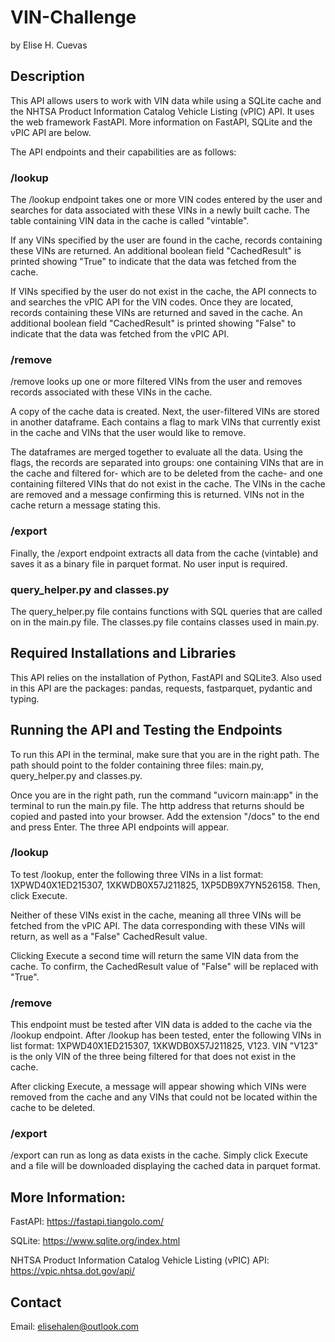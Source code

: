 # VIN-Challenge
by Elise H. Cuevas

## Description

This API allows users to work with VIN data while using a SQLite cache and the NHTSA Product Information Catalog Vehicle Listing (vPIC) API. It uses the web framework FastAPI. More information on FastAPI, SQLite and the vPIC API are below.

The API endpoints and their capabilities are as follows:

### /lookup

The /lookup endpoint takes one or more VIN codes entered by the user and searches for data associated with these VINs in a newly built cache. The table containing VIN data in the cache is called "vintable".

If any VINs specified by the user are found in the cache, records containing these VINs are returned. An additional boolean field "CachedResult" is printed showing "True" to indicate that the data was fetched from the cache.

If VINs specified by the user do not exist in the cache, the API connects to and searches the vPIC API for the VIN codes. Once they are located, records containing these VINs are returned and saved in the cache. An additional boolean field "CachedResult" is printed showing "False" to indicate that the data was fetched from the vPIC API.

### /remove

/remove looks up one or more filtered VINs from the user and removes records associated with these VINs in the cache.

A copy of the cache data is created. Next, the user-filtered VINs are stored in another dataframe. Each contains a flag to mark VINs that currently exist in the cache and VINs that the user would like to remove. 

The dataframes are merged together to evaluate all the data. Using the flags, the records are separated into groups: one containing VINs that are in the cache and filtered for- which are to be deleted from the cache- and one containing filtered VINs that do not exist in the cache. The VINs in the cache are removed and a message confirming this is returned. VINs not in the cache return a message stating this.

### /export

Finally, the /export endpoint extracts all data from the cache (vintable) and saves it as a binary file in parquet format. No user input is required.

### query_helper.py and classes.py

The query_helper.py file contains functions with SQL queries that are called on in the main.py file. The classes.py file contains classes used in main.py.

## Required Installations and Libraries

This API relies on the installation of Python, FastAPI and SQLite3. Also used in this API are the packages: pandas, requests, fastparquet, pydantic and typing.

## Running the API and Testing the Endpoints

To run this API in the terminal, make sure that you are in the right path. The path should point to the folder containing three files: main.py, query_helper.py and classes.py.

Once you are in the right path, run the command "uvicorn main:app" in the terminal to run the main.py file. The http address that returns should be copied and pasted into your browser. Add the extension "/docs" to the end and press Enter. The three API endpoints will appear.

### /lookup

To test /lookup, enter the following three VINs in a list format: 1XPWD40X1ED215307, 1XKWDB0X57J211825, 1XP5DB9X7YN526158. Then, click Execute.

Neither of these VINs exist in the cache, meaning all three VINs will be fetched from the vPIC API. The data corresponding with these VINs will return, as well as a "False" CachedResult value.

Clicking Execute a second time will return the same VIN data from the cache. To confirm, the CachedResult value of "False" will be replaced with "True".

### /remove

This endpoint must be tested after VIN data is added to the cache via the /lookup endpoint. After /lookup has been tested, enter the following VINs in list format: 1XPWD40X1ED215307, 1XKWDB0X57J211825, V123. VIN "V123" is the only VIN of the three being filtered for that does not exist in the cache.

After clicking Execute, a message will appear showing which VINs were removed from the cache and any VINs that could not be located within the cache to be deleted.

### /export

/export can run as long as data exists in the cache. Simply click Execute and a file will be downloaded displaying the cached data in parquet format.


## More Information:

FastAPI:
https://fastapi.tiangolo.com/ 

SQLite:
https://www.sqlite.org/index.html

NHTSA Product Information Catalog Vehicle Listing (vPIC) API:
https://vpic.nhtsa.dot.gov/api/


## Contact

Email: elisehalen@outlook.com
